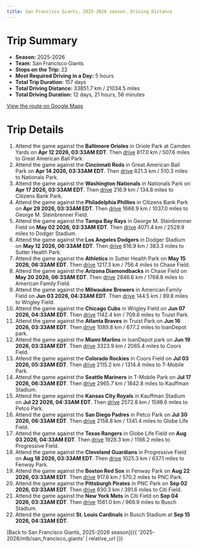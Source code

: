 ```yaml
---
title: San Francisco Giants, 2025-2026 season, Driving Distance
---
```


# Trip Summary
- **Season:** 2025-2026
- **Team:** San Francisco Giants
- **Stops on the Trip:** 22
- **Most Required Driving in a Day:** 5 hours
- **Total Trip Duration:** 157 days
- **Total Driving Distance:** 33851.7 km / 21034.5 miles
- **Total Driving Duration:** 12 days, 21 hours, 56 minutes

[View the route on Google Maps](https://www.google.com/maps/dir/Oriole+Park+at+Camden+Yards+Baltimore/Great+American+Ball+Park+Cincinnati/Nationals+Park+Washington/Citizens+Bank+Park+Philadelphia/George+M.+Steinbrenner+Field+Tampa/Dodger+Stadium+Los+Angeles/Sutter+Health+Park+Sacramento/Chase+Field+Phoenix/American+Family+Field+Milwaukee/Wrigley+Field+Chicago/Truist+Park+Atlanta/loanDepot+park+Miami/Coors+Field+Denver/T-Mobile+Park+Seattle/Kauffman+Stadium+Kansas+City/Petco+Park+San+Diego/Globe+Life+Field+Arlington/Progressive+Field+Cleveland/Fenway+Park+Boston/PNC+Park+Pittsburgh/Citi+Field+Flushing/Busch+Stadium+St.+Louis)

# Trip Details
1. Attend the game against the **Baltimore Orioles** in Oriole Park at Camden Yards on **Apr 12 2026, 03:33AM EDT**. Then [drive](https://www.google.com/maps/dir/Oriole+Park+at+Camden+Yards+Baltimore/Great+American+Ball+Park+Cincinnati) 817.0 km / 507.6 miles to Great American Ball Park.
2. Attend the game against the **Cincinnati Reds** in Great American Ball Park on **Apr 14 2026, 03:33AM EDT**. Then [drive](https://www.google.com/maps/dir/Great+American+Ball+Park+Cincinnati/Nationals+Park+Washington) 821.3 km / 510.3 miles to Nationals Park.
3. Attend the game against the **Washington Nationals** in Nationals Park on **Apr 17 2026, 03:33AM EDT**. Then [drive](https://www.google.com/maps/dir/Nationals+Park+Washington/Citizens+Bank+Park+Philadelphia) 216.9 km / 134.8 miles to Citizens Bank Park.
4. Attend the game against the **Philadelphia Phillies** in Citizens Bank Park on **Apr 29 2026, 03:33AM EDT**. Then [drive](https://www.google.com/maps/dir/Citizens+Bank+Park+Philadelphia/George+M.+Steinbrenner+Field+Tampa) 1668.9 km / 1037.0 miles to George M. Steinbrenner Field.
5. Attend the game against the **Tampa Bay Rays** in George M. Steinbrenner Field on **May 02 2026, 03:33AM EDT**. Then [drive](https://www.google.com/maps/dir/George+M.+Steinbrenner+Field+Tampa/Dodger+Stadium+Los+Angeles) 4071.4 km / 2529.9 miles to Dodger Stadium.
6. Attend the game against the **Los Angeles Dodgers** in Dodger Stadium on **May 12 2026, 06:33AM EDT**. Then [drive](https://www.google.com/maps/dir/Dodger+Stadium+Los+Angeles/Sutter+Health+Park+Sacramento) 616.9 km / 383.3 miles to Sutter Health Park.
7. Attend the game against the **Athletics** in Sutter Health Park on **May 15 2026, 06:33AM EDT**. Then [drive](https://www.google.com/maps/dir/Sutter+Health+Park+Sacramento/Chase+Field+Phoenix) 1217.3 km / 756.4 miles to Chase Field.
8. Attend the game against the **Arizona Diamondbacks** in Chase Field on **May 20 2026, 06:33AM EDT**. Then [drive](https://www.google.com/maps/dir/Chase+Field+Phoenix/American+Family+Field+Milwaukee) 2846.6 km / 1768.8 miles to American Family Field.
9. Attend the game against the **Milwaukee Brewers** in American Family Field on **Jun 03 2026, 04:33AM EDT**. Then [drive](https://www.google.com/maps/dir/American+Family+Field+Milwaukee/Wrigley+Field+Chicago) 144.5 km / 89.8 miles to Wrigley Field.
10. Attend the game against the **Chicago Cubs** in Wrigley Field on **Jun 07 2026, 04:33AM EDT**. Then [drive](https://www.google.com/maps/dir/Wrigley+Field+Chicago/Truist+Park+Atlanta) 1142.4 km / 709.8 miles to Truist Park.
11. Attend the game against the **Atlanta Braves** in Truist Park on **Jun 16 2026, 03:33AM EDT**. Then [drive](https://www.google.com/maps/dir/Truist+Park+Atlanta/loanDepot+park+Miami) 1089.8 km / 677.2 miles to loanDepot park.
12. Attend the game against the **Miami Marlins** in loanDepot park on **Jun 19 2026, 03:33AM EDT**. Then [drive](https://www.google.com/maps/dir/loanDepot+park+Miami/Coors+Field+Denver) 3323.9 km / 2065.4 miles to Coors Field.
13. Attend the game against the **Colorado Rockies** in Coors Field on **Jul 03 2026, 05:33AM EDT**. Then [drive](https://www.google.com/maps/dir/Coors+Field+Denver/T-Mobile+Park+Seattle) 2115.2 km / 1314.4 miles to T-Mobile Park.
14. Attend the game against the **Seattle Mariners** in T-Mobile Park on **Jul 17 2026, 06:33AM EDT**. Then [drive](https://www.google.com/maps/dir/T-Mobile+Park+Seattle/Kauffman+Stadium+Kansas+City) 2965.7 km / 1842.8 miles to Kauffman Stadium.
15. Attend the game against the **Kansas City Royals** in Kauffman Stadium on **Jul 22 2026, 04:33AM EDT**. Then [drive](https://www.google.com/maps/dir/Kauffman+Stadium+Kansas+City/Petco+Park+San+Diego) 2572.8 km / 1598.6 miles to Petco Park.
16. Attend the game against the **San Diego Padres** in Petco Park on **Jul 30 2026, 06:33AM EDT**. Then [drive](https://www.google.com/maps/dir/Petco+Park+San+Diego/Globe+Life+Field+Arlington) 2158.8 km / 1341.4 miles to Globe Life Field.
17. Attend the game against the **Texas Rangers** in Globe Life Field on **Aug 03 2026, 04:33AM EDT**. Then [drive](https://www.google.com/maps/dir/Globe+Life+Field+Arlington/Progressive+Field+Cleveland) 1928.3 km / 1198.2 miles to Progressive Field.
18. Attend the game against the **Cleveland Guardians** in Progressive Field on **Aug 18 2026, 03:33AM EDT**. Then [drive](https://www.google.com/maps/dir/Progressive+Field+Cleveland/Fenway+Park+Boston) 1025.3 km / 637.1 miles to Fenway Park.
19. Attend the game against the **Boston Red Sox** in Fenway Park on **Aug 22 2026, 03:33AM EDT**. Then [drive](https://www.google.com/maps/dir/Fenway+Park+Boston/PNC+Park+Pittsburgh) 917.6 km / 570.2 miles to PNC Park.
20. Attend the game against the **Pittsburgh Pirates** in PNC Park on **Sep 02 2026, 03:33AM EDT**. Then [drive](https://www.google.com/maps/dir/PNC+Park+Pittsburgh/Citi+Field+Flushing) 630.3 km / 391.6 miles to Citi Field.
21. Attend the game against the **New York Mets** in Citi Field on **Sep 04 2026, 03:33AM EDT**. Then [drive](https://www.google.com/maps/dir/Citi+Field+Flushing/Busch+Stadium+St.+Louis) 1561.0 km / 969.9 miles to Busch Stadium.
22. Attend the game against **St. Louis Cardinals** in Busch Stadium at **Sep 15 2026, 04:33AM EDT**.

[Back to San Francisco Giants, 2025-2026 season]({{ '2025-2026/mlb/san_francisco_giants' | relative_url }})

